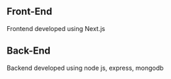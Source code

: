 ## Front-End
Frontend developed using Next.js

## Back-End
Backend developed using node js, express, mongodb
